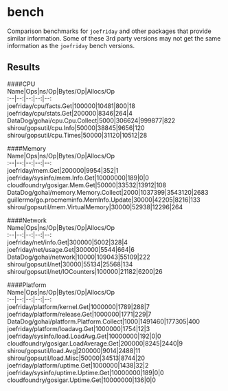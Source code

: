 bench
=====

Comparison benchmarks for `joefriday` and other packages that provide similar information. Some of these 3rd party versions may not get the same information as the `joefriday` bench versions.  

## Results
####CPU  
Name|Ops|ns/Op|Bytes/Op|Allocs/Op  
:--|--:|--:|--:|--:  
joefriday/cpu/facts.Get|100000|10481|800|18  
joefriday/cpu/stats.Get|200000|8346|264|4  
DataDog/gohai/cpu.Cpu.Collect|5000|306624|999877|822  
shirou/gopsutil/cpu.Info|50000|38845|9656|120  
shirou/gopsutil/cpu.Times|50000|31120|10512|28  

####Memory  
Name|Ops|ns/Op|Bytes/Op|Allocs/Op  
:--|--:|--:|--:|--:  
joefriday/mem.Get|200000|9954|352|1  
joefriday/sysinfo/mem.Info.Get|10000000|189|0|0  
cloudfoundry/gosigar.Mem.Get|50000|33532|13912|108  
DataDog/gohai/memory.Memory.Collect|2000|1037399|3543120|2683  
guillermo/go.procmeminfo.MemInfo.Update|30000|42205|8216|133  
shirou/gopsutil/mem.VirtualMemory|30000|52938|12296|264  

####Network  
Name|Ops|ns/Op|Bytes/Op|Allocs/Op  
:--|--:|--:|--:|--:  
joefriday/net/info.Get|300000|5002|328|4  
joefriday/net/usage.Get|300000|5544|664|6  
DataDog/gohai/network|10000|109043|55109|222  
shirou/gopsutil/net|30000|55134|25568|134  
shirou/gopsutil/net/IOCounters|100000|21182|6200|26  

####Platform  
Name|Ops|ns/Op|Bytes/Op|Allocs/Op  
:--|--:|--:|--:|--:  
joefriday/platform/kernel.Get|1000000|1789|288|7  
joefriday/platform/release.Get|1000000|1771|229|7  
DataDog/gohai/platform.Platform.Collect|1000|1491460|177305|400  
joefriday/platform/loadavg.Get|1000000|1754|12|3  
joefriday/sysinfo/load.LoadAvg.Get|10000000|192|0|0  
cloudfoundry/gosigar.LoadAverage.Get|200000|8245|2440|9  
shirou/gopsutil/load.Avg|200000|9014|2488|11  
shirou/gopsutil/load.Misc|50000|34513|8744|20  
joefriday/platform/uptime.Get|1000000|1438|32|2  
joefriday/sysinfo/uptime.Uptime.Get|10000000|189|0|0  
cloudfoundry/gosigar.Uptime.Get|10000000|136|0|0  
